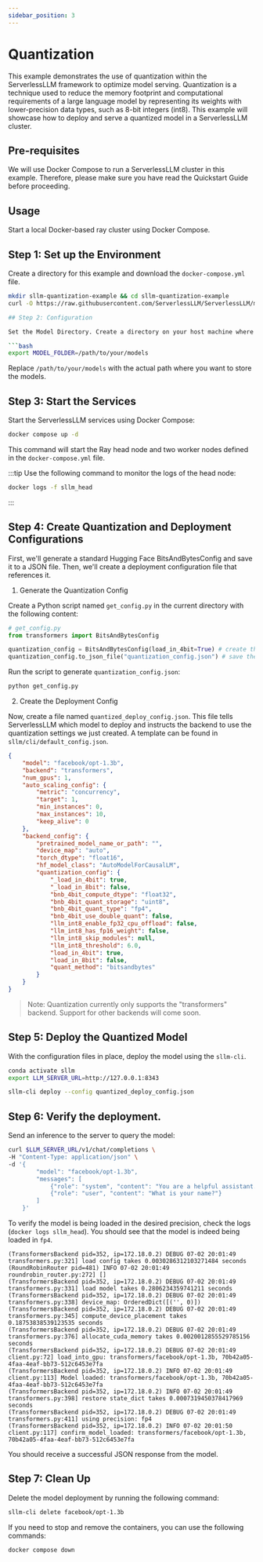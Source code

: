 ```yaml
---
sidebar_position: 3
---
```


# Quantization

This example demonstrates the use of quantization within the ServerlessLLM framework to optimize model serving. Quantization is a technique used to reduce the memory footprint and computational requirements of a large language model by representing its weights with lower-precision data types, such as 8-bit integers (int8). This example will showcase how to deploy and serve a quantized model in a ServerlessLLM cluster.

## Pre-requisites

We will use Docker Compose to run a ServerlessLLM cluster in this example. Therefore, please make sure you have read the Quickstart Guide before proceeding.

## Usage
Start a local Docker-based ray cluster using Docker Compose.

## Step 1: Set up the Environment

Create a directory for this example and download the `docker-compose.yml` file.

```bash
mkdir sllm-quantization-example && cd sllm-quantization-example
curl -O https://raw.githubusercontent.com/ServerlessLLM/ServerlessLLM/main/examples/docker/docker-compose.yml

## Step 2: Configuration

Set the Model Directory. Create a directory on your host machine where models will be stored and set the `MODEL_FOLDER` environment variable to point to this directory:

```bash
export MODEL_FOLDER=/path/to/your/models
```

Replace `/path/to/your/models` with the actual path where you want to store the models.

## Step 3: Start the Services

Start the ServerlessLLM services using Docker Compose:

```bash
docker compose up -d
```

This command will start the Ray head node and two worker nodes defined in the `docker-compose.yml` file.

:::tip
Use the following command to monitor the logs of the head node:

```bash
docker logs -f sllm_head
```
:::

## Step 4: Create Quantization and Deployment Configurations

First, we'll generate a standard Hugging Face BitsAndBytesConfig and save it to a JSON file. Then, we'll create a deployment configuration file that references it.

1. Generate the Quantization Config

Create a Python script named `get_config.py` in the current directory with the following content:
```python
# get_config.py
from transformers import BitsAndBytesConfig

quantization_config = BitsAndBytesConfig(load_in_4bit=True) # create the config
quantization_config.to_json_file("quantization_config.json") # save the config into a JSON file

```

Run the script to generate `quantization_config.json`:
```bash
python get_config.py
```


2. Create the Deployment Config

Now, create a file named `quantized_deploy_config.json`. This file tells ServerlessLLM which model to deploy and instructs the backend to use the quantization settings we just created. A template can be found in `sllm/cli/default_config.json`.

```json
{
    "model": "facebook/opt-1.3b",
    "backend": "transformers",
    "num_gpus": 1,
    "auto_scaling_config": {
        "metric": "concurrency",
        "target": 1,
        "min_instances": 0,
        "max_instances": 10,
        "keep_alive": 0
    },
    "backend_config": {
        "pretrained_model_name_or_path": "",
        "device_map": "auto",
        "torch_dtype": "float16",
        "hf_model_class": "AutoModelForCausalLM",
        "quantization_config": {
            "_load_in_4bit": true,
            "_load_in_8bit": false,
            "bnb_4bit_compute_dtype": "float32",
            "bnb_4bit_quant_storage": "uint8",
            "bnb_4bit_quant_type": "fp4",
            "bnb_4bit_use_double_quant": false,
            "llm_int8_enable_fp32_cpu_offload": false,
            "llm_int8_has_fp16_weight": false,
            "llm_int8_skip_modules": null,
            "llm_int8_threshold": 6.0,
            "load_in_4bit": true,
            "load_in_8bit": false,
            "quant_method": "bitsandbytes"
        }
    }
}

```

> Note: Quantization currently only supports the "transformers" backend. Support for other backends will come soon.

## Step 5: Deploy the Quantized Model
With the configuration files in place, deploy the model using the `sllm-cli`.

```bash
conda activate sllm
export LLM_SERVER_URL=http://127.0.0.1:8343

sllm-cli deploy --config quantized_deploy_config.json
```

## Step 6: Verify the deployment.
Send an inference to the server to query the model:

```bash
curl $LLM_SERVER_URL/v1/chat/completions \
-H "Content-Type: application/json" \
-d '{
        "model": "facebook/opt-1.3b",
        "messages": [
            {"role": "system", "content": "You are a helpful assistant."},
            {"role": "user", "content": "What is your name?"}
        ]
    }'
```

To verify the model is being loaded in the desired precision, check the logs (`docker logs sllm_head`). You should see that the model is indeed being loaded in `fp4`.


```log
(TransformersBackend pid=352, ip=172.18.0.2) DEBUG 07-02 20:01:49 transformers.py:321] load config takes 0.0030286312103271484 seconds
(RoundRobinRouter pid=481) INFO 07-02 20:01:49 roundrobin_router.py:272] []
(TransformersBackend pid=352, ip=172.18.0.2) DEBUG 07-02 20:01:49 transformers.py:331] load model takes 0.2806234359741211 seconds
(TransformersBackend pid=352, ip=172.18.0.2) DEBUG 07-02 20:01:49 transformers.py:338] device_map: OrderedDict([('', 0)])
(TransformersBackend pid=352, ip=172.18.0.2) DEBUG 07-02 20:01:49 transformers.py:345] compute_device_placement takes 0.18753838539123535 seconds
(TransformersBackend pid=352, ip=172.18.0.2) DEBUG 07-02 20:01:49 transformers.py:376] allocate_cuda_memory takes 0.0020012855529785156 seconds
(TransformersBackend pid=352, ip=172.18.0.2) DEBUG 07-02 20:01:49 client.py:72] load_into_gpu: transformers/facebook/opt-1.3b, 70b42a05-4faa-4eaf-bb73-512c6453e7fa
(TransformersBackend pid=352, ip=172.18.0.2) INFO 07-02 20:01:49 client.py:113] Model loaded: transformers/facebook/opt-1.3b, 70b42a05-4faa-4eaf-bb73-512c6453e7fa
(TransformersBackend pid=352, ip=172.18.0.2) INFO 07-02 20:01:49 transformers.py:398] restore state_dict takes 0.0007319450378417969 seconds
(TransformersBackend pid=352, ip=172.18.0.2) DEBUG 07-02 20:01:49 transformers.py:411] using precision: fp4
(TransformersBackend pid=352, ip=172.18.0.2) INFO 07-02 20:01:50 client.py:117] confirm_model_loaded: transformers/facebook/opt-1.3b, 70b42a05-4faa-4eaf-bb73-512c6453e7fa
```

You should receive a successful JSON response from the model.

## Step 7: Clean Up

Delete the model deployment by running the following command:

```bash
sllm-cli delete facebook/opt-1.3b
```

If you need to stop and remove the containers, you can use the following commands:

```bash
docker compose down
```


